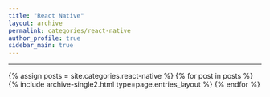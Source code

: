 ```yaml
---
title: "React Native"
layout: archive
permalink: categories/react-native
author_profile: true
sidebar_main: true
---
```


***

{% assign posts = site.categories.react-native %}
{% for post in posts %} {% include archive-single2.html type=page.entries_layout %} {% endfor %}